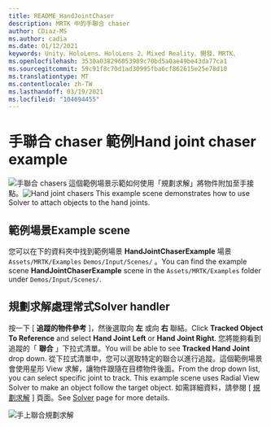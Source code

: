 ```yaml
---
title: README_HandJointChaser
description: MRTK 中的手聯合 chaser
author: CDiaz-MS
ms.author: cadia
ms.date: 01/12/2021
keywords: Unity、HoloLens、HoloLens 2、Mixed Reality、開發、MRTK、
ms.openlocfilehash: 3530a038296053989c70bd5a0ae49be43da77ca1
ms.sourcegitcommit: 59c91f8c70d1ad30995fba6cf862615e25e78d10
ms.translationtype: MT
ms.contentlocale: zh-TW
ms.lasthandoff: 03/19/2021
ms.locfileid: "104694455"
---
```

# <a name="hand-joint-chaser-example"></a><span data-ttu-id="8c590-104">手聯合 chaser 範例</span><span class="sxs-lookup"><span data-stu-id="8c590-104">Hand joint chaser example</span></span>

<span data-ttu-id="8c590-105">![手聯合 chasers ](../images/hand-joint-chaser/MRTK_HandJointChaser_Main.jpg) 這個範例場景示範如何使用「規劃求解」將物件附加至手接點。</span><span class="sxs-lookup"><span data-stu-id="8c590-105">![Hand joint chasers](../images/hand-joint-chaser/MRTK_HandJointChaser_Main.jpg) This example scene demonstrates how to use Solver to attach objects to the hand joints.</span></span>

## <a name="example-scene"></a><span data-ttu-id="8c590-106">範例場景</span><span class="sxs-lookup"><span data-stu-id="8c590-106">Example scene</span></span>

<span data-ttu-id="8c590-107">您可以在下的資料夾中找到範例場景 **HandJointChaserExample** 場景 `Assets/MRTK/Examples` `Demos/Input/Scenes/` 。</span><span class="sxs-lookup"><span data-stu-id="8c590-107">You can find the example scene **HandJointChaserExample** scene in the `Assets/MRTK/Examples` folder under `Demos/Input/Scenes/`.</span></span>

## <a name="solver-handler"></a><span data-ttu-id="8c590-108">規劃求解處理常式</span><span class="sxs-lookup"><span data-stu-id="8c590-108">Solver handler</span></span>

<span data-ttu-id="8c590-109">按一下 [ **追蹤的物件參考** ]，然後選取向 **左** 或向 **右** 聯結。</span><span class="sxs-lookup"><span data-stu-id="8c590-109">Click **Tracked Object To Reference** and select **Hand Joint Left** or **Hand Joint Right**.</span></span> <span data-ttu-id="8c590-110">您將能夠看到追蹤的「 **聯合** 」下拉式清單。</span><span class="sxs-lookup"><span data-stu-id="8c590-110">You will be able to see **Tracked Hand Joint** drop down.</span></span> <span data-ttu-id="8c590-111">從下拉式清單中，您可以選取特定的聯合以進行追蹤。這個範例場景會使用星形 View 求解，讓物件跟隨在目標物件後面。</span><span class="sxs-lookup"><span data-stu-id="8c590-111">From the drop down list, you can select specific joint to track. This example scene uses Radial View Solver to make an object follow the target object.</span></span> <span data-ttu-id="8c590-112">如需詳細資料，請參閱 [ [規劃求解](../ux-building-blocks/solvers/solver.md) ] 頁面。</span><span class="sxs-lookup"><span data-stu-id="8c590-112">See [Solver](../ux-building-blocks/solvers/solver.md) page for more details.</span></span>

![手上聯合規劃求解](../images/hand-joint-chaser/MRTK_Solver_HandJoint.jpg)
